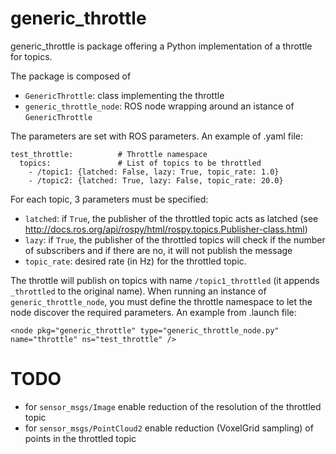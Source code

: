 # generic_throttle

generic_throttle is package offering a Python implementation of a throttle for topics.

The package is composed of
- `GenericThrottle`: class implementing the throttle
- `generic_throttle_node`: ROS node wrapping around an istance of `GenericThrottle`

The parameters are set with ROS parameters. An example of .yaml file:
```
test_throttle:          # Throttle namespace
  topics:               # List of topics to be throttled
    - /topic1: {latched: False, lazy: True, topic_rate: 1.0}
    - /topic2: {latched: True, lazy: False, topic_rate: 20.0}
```
For each topic, 3 parameters must be specified:
- `latched`: if `True`, the publisher of the throttled topic acts as latched (see  http://docs.ros.org/api/rospy/html/rospy.topics.Publisher-class.html)
- `lazy`: if `True`, the publisher of the throttled topics will check if the number of subscribers and if there are no, it will not publish the message
- `topic_rate`: desired rate (in Hz) for the throttled topic.

The throttle will publish on topics with name `/topic1_throttled` (it appends `_throttled` to the original name).
When running an instance of `generic_throttle_node`, you must define the throttle namespace to let the node discover the required parameters. An example from .launch file:
```
<node pkg="generic_throttle" type="generic_throttle_node.py" name="throttle" ns="test_throttle" />
```
# TODO
- for `sensor_msgs/Image` enable reduction of the resolution of the throttled topic
- for `sensor_msgs/PointCloud2` enable reduction (VoxelGrid sampling) of points in the throttled topic